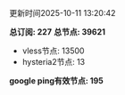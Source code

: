 更新时间2025-10-11 13:20:42

**总订阅: 227**
**总节点: 39621**
- vless节点: 13500
- hysteria2节点: 13

**google ping有效节点: 195**
